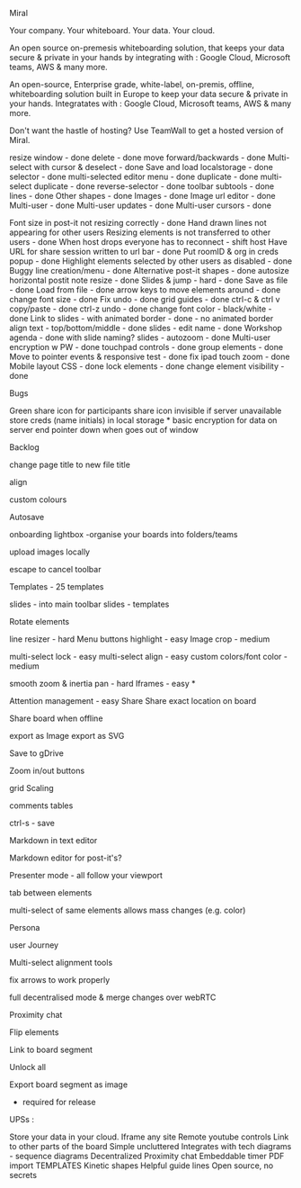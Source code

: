 Miral

Your company.
Your whiteboard.
Your data.
Your cloud.

An open source on-premesis whiteboarding solution, that keeps your data secure & private in your hands by integrating with :
Google Cloud, Microsoft teams, AWS & many more.

An open-source, Enterprise grade, white-label, on-premis, offline, whiteboarding solution built in Europe to keep your data secure & private in your hands. Integratates with :
Google Cloud, Microsoft teams, AWS & many more.

Don't want the hastle of hosting? Use TeamWall to get a hosted version of Miral.


resize window - done
delete - done
move forward/backwards - done 
Multi-select with cursor & deselect - done
Save and load localstorage - done
selector - done
multi-selected editor menu - done
duplicate - done
multi-select duplicate - done
reverse-selector - done
toolbar subtools - done
lines - done
Other shapes - done
Images - done
Image url editor - done
Multi-user - done
Multi-user updates - done
Multi-user cursors - done

Font size in post-it not resizing correctly - done
Hand drawn lines not appearing for other users
Resizing elements is not transferred to other users - done
When host drops everyone has to reconnect - shift host
Have URL for share session written to url bar - done
Put roomID & org in creds popup - done
Highlight elements selected by other users as disabled - done
Buggy line creation/menu - done
Alternative post-it shapes - done
autosize horizontal postit note resize - done
Slides & jump - hard - done
Save as file - done
Load from file - done
arrow keys to move elements around - done
change font size - done
Fix undo  - done
grid guides - done
ctrl-c & ctrl v copy/paste - done
ctrl-z undo - done
change font color - black/white - done
Link to slides - with animated border - done - no animated border
align text - top/bottom/middle - done
slides - edit name - done
Workshop agenda - done with slide naming?
slides - autozoom - done
Multi-user encryption w PW - done
touchpad controls - done
group elements - done
Move to pointer events & responsive test - done
fix ipad touch zoom - done
Mobile layout CSS - done
lock elements - done
change element visibility - done


Bugs

Green share icon for participants
share icon invisible if server unavailable
store creds (name initials) in local storage *
basic encryption for data on server
end pointer down when goes out of window


Backlog

change page title to new file title

align

custom colours

Autosave

onboarding lightbox
-organise your boards into folders/teams

upload images locally

escape to cancel toolbar

Templates - 25 templates

slides - into main toolbar
slides - templates

Rotate elements

line resizer - hard
Menu buttons highlight - easy
Image crop - medium

multi-select lock - easy
multi-select align - easy
custom colors/font color - medium

smooth zoom & inertia pan - hard
Iframes - easy *

Attention management - easy
Share
Share exact location on board


Share board when offline

export as Image
export as SVG

Save to gDrive 

Zoom in/out buttons

grid Scaling


comments
tables

ctrl-s - save

Markdown in text editor

Markdown editor for post-it's?

Presenter mode - all follow your viewport

tab between elements

multi-select of same elements allows mass changes (e.g. color)

Persona
 
user Journey

Multi-select alignment tools

fix arrows to work properly

full decentralised mode & merge changes over webRTC

Proximity chat

Flip elements

Link to board segment

Unlock all

Export board segment as image



* required for release


UPSs :

Store your data in your cloud.
Iframe any site
Remote youtube controls
Link to other parts of the board
Simple uncluttered
Integrates with tech diagrams - sequence diagrams
Decentralized
Proximity chat
Embeddable timer
PDF import
TEMPLATES
Kinetic shapes
Helpful guide lines
Open source, no secrets
